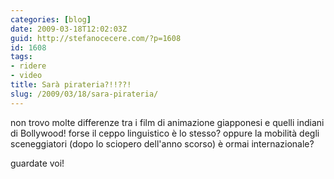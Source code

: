 ```yaml
---
categories: [blog]
date: 2009-03-18T12:02:03Z
guid: http://stefanocecere.com/?p=1608
id: 1608
tags:
- ridere
- video
title: Sarà pirateria?!!??!
slug: /2009/03/18/sara-pirateria/
---
```


non trovo molte differenze tra i film di animazione giapponesi e quelli indiani di Bollywood! forse il ceppo linguistico è lo stesso? oppure la mobilità degli sceneggiatori (dopo lo sciopero dell'anno scorso) è ormai internazionale?
  
guardate voi!
